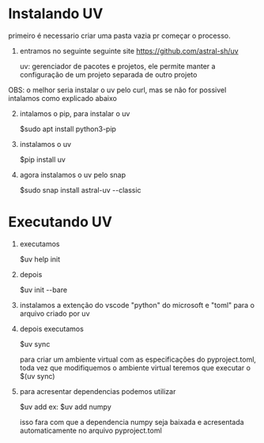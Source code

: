 # Instalando UV

primeiro é necessario criar uma pasta vazia pr começar o processo.

1. entramos no seguinte seguinte site 
    https://github.com/astral-sh/uv

    uv: gerenciador de pacotes e projetos, ele permite manter a configuração de um projeto separada de outro projeto

OBS: o melhor seria instalar o uv pelo curl, mas se não for possivel intalamos como explicado abaixo

2. intalamos o pip, para instalar o uv

    $sudo apt install python3-pip

3. instalamos o uv

    $pip install uv

4. agora instalamos o uv pelo snap

    $sudo snap install astral-uv --classic

# Executando UV

1. executamos

    $uv help init

2. depois

    $uv init --bare 

3. instalamos a extenção do vscode "python" do microsoft e "toml" para o arquivo criado por uv 

4. depois executamos

    $uv sync

    para criar um ambiente virtual com as especificações do pyproject.toml, toda vez que modifiquemos o ambiente virtual teremos que executar o $(uv sync)

5. para acresentar dependencias podemos utilizar

    $uv add <dependencia>
    ex: $uv add numpy

    isso fara com que a dependencia numpy seja baixada e acresentada automaticamente no arquivo pyproject.toml 